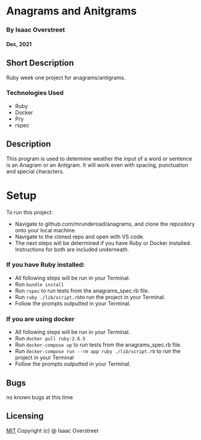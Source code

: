 # Anagrams and Anitgrams

### By Isaac Overstreet
#### Dec, 2021

## Short Description

Ruby week one project for anagrams/antigrams.

### Technologies Used

* Ruby
* Docker
* Pry
* rspec

## Description

This program is used to determine weather the input of a word or sentence is an Anagram or an Antigram. It will work even with spacing, punctuation and special characters. 

# Setup

To run this project:
* Navigate to github.com/mrunderoad/anagrams, and clone the repository onto your local machine.
* Navigate to the cloned repo and open with VS code.
* The next steps will be determined if you have Ruby or Docker installed. Instructions for both are included underneath.
### If you have Ruby installed:
 - All following steps will be run in your Terminal.
 - Run `bundle install`
 - Run `rspec` to run tests from the anagrams_spec.rb file.
 - Run `ruby ./lib/script.rb`to run the project in your Terminal.
 - Follow the prompts outputted in your Terminal.
### If you are using docker
 - All following steps will be run in your Terminal.
 - Run `docker pull ruby:2.6.5`
 - Run `docker-compose up` to run tests from the anagrams_spec.rb file.
 - Run `docker-compose run --rm app ruby ./lib/script.rb` to run the project in your Terminal
 - Follow the prompts outputted in your Terminal.

## Bugs
no known bugs at this time

## Licensing
[MIT](https://opensource.org/licenses/MIT)
Copyright (c) @ Isaac Overstreet